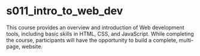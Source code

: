 # s011_intro_to_web_dev
This course provides an overview and introduction of Web development tools, including basic skills in HTML, CSS, and JavaScript. While completing the course, participants will have the opportunity to build a complete, multi-page, website.
